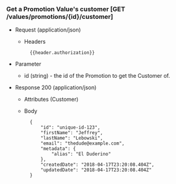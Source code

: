 ### Get a Promotion Value's customer [GET /values/promotions/{id}/customer]

+ Request (application/json)
    + Headers
    
            {{header.authorization}}

+ Parameter
    + id (string) - the id of the Promotion to get the Customer of.

+ Response 200 (application/json)
    + Attributes (Customer)

    + Body

            {
                "id": "unique-id-123",
                "firstName": "Jeffrey",
                "lastName": "Lebowski",
                "email": "thedude@example.com",
                "metadata": {
                    "alias": "El Duderino"
                },
                "createdDate": "2018-04-17T23:20:08.404Z",
                "updatedDate": "2018-04-17T23:20:08.404Z"
            }

